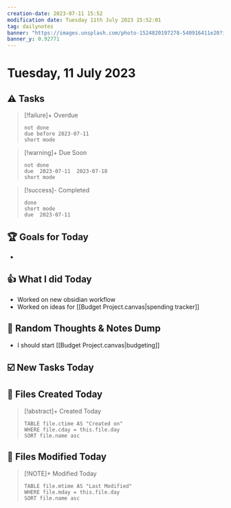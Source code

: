 ```yaml
---
creation-date: 2023-07-11 15:52
modification date: Tuesday 11th July 2023 15:52:01
tag: dailynotes
banner: "https://images.unsplash.com/photo-1524820197278-540916411e20?ixlib=rb-4.0.3&ixid=M3wxMjA3fDB8MHxwaG90by1wYWdlfHx8fGVufDB8fHx8fA%3D%3D&auto=format&fit=crop&w=2990&q=80"
banner_y: 0.92771
---
```

# Tuesday, 11 July 2023

## ⚠️ Tasks
>[!failure]+ Overdue
>```tasks
>not done
>due before 2023-07-11
>short mode
>```

>[!warning]+ Due Soon
>```tasks
>not done
>due  2023-07-11  2023-07-18
>short mode
>```

>[!success]- Completed
>```tasks
>done
>short mode
>due  2023-07-11
>```

## 🏆 Goals for Today
- 

## 👍 What I did Today
- Worked on new obsidian workflow
- Worked on ideas for [[Budget Project.canvas|spending tracker]]

## 🤔 Random Thoughts & Notes Dump
- I should start [[Budget Project.canvas|budgeting]]

## ☑️ New Tasks Today


## 📝 Files Created Today
> [!abstract]+ Created Today
>```dataview
>TABLE file.ctime AS "Created on"
>WHERE file.cday = this.file.day   
>SORT file.name asc
>```

## 📝 Files Modified Today
> [!NOTE]+ Modified Today
>```dataview
>TABLE file.mtime AS "Last Modified"
>WHERE file.mday = this.file.day   
>SORT file.name asc
>```